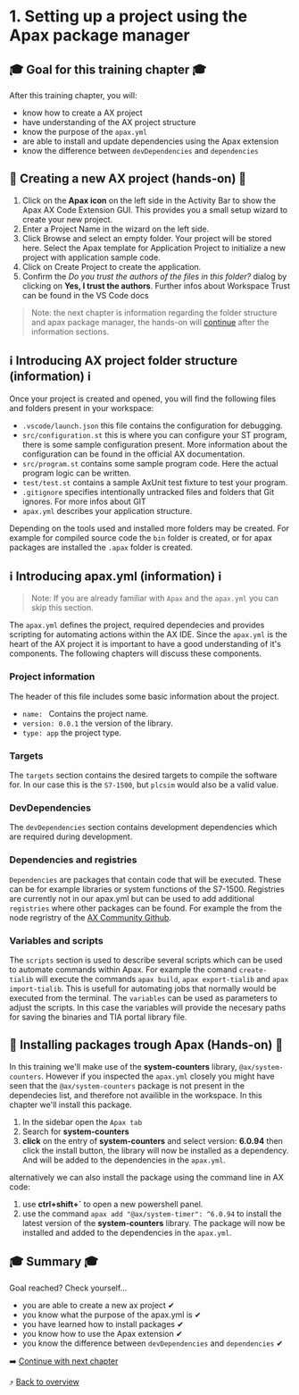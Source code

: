 # 1. Setting up a project using the Apax package manager

## :mortar_board: Goal for this training chapter :mortar_board:

After this training chapter, you will:

- know how to create a AX project
- have understanding of the AX project structure
- know the purpose of the `apax.yml`
- are able to install and update dependencies using the Apax extension
- know the difference between `devDependencies` and `dependencies`

## :raised_hands: Creating a new AX project (hands-on) :raised_hands:

1. Click on the **Apax icon** on the left side in the Activity Bar to show the Apax AX Code Extension GUI. This provides you a small setup wizard to create your new project.
2. Enter a Project Name in the wizard on the left side.
3. Click Browse and select an empty folder. Your project will be stored here.
   Select the Apax template for Application Project to initialize a new project with application sample code.
4. Click on Create Project to create the application.
5. Confirm the *Do you trust the authors of the files in this folder?* dialog by clicking on **Yes, I trust the authors**. Further infos about Workspace Trust can be found in the VS Code docs

> Note: the next chapter is information regarding the folder structure and apax package manager, the hands-on will [continue](:raised_hands:-Installing-packages-trough-Apax-(Hands-on)-:raised_hands:) after the information sections.

## :information_source: Introducing AX project folder structure (information) :information_source:

Once your project is created and opened, you will find the following files and folders present in your workspace:

- `.vscode/launch.json` this file contains the configuration for debugging.
- `src/configuration.st` this is where you can configure your ST program, there is some sample configuration present. More information about the configuration can be found in the official AX documentation.
- `src/program.st` contains some sample program code. Here the actual program logic can be written.
- `test/test.st` contains a sample AxUnit test fixture to test your program.
- `.gitignore` specifies intentionally untracked files and folders that Git ignores. For more infos about GIT
- `apax.yml` describes your application structure.

Depending on the tools used and installed more folders may be created. For example for compiled source code the `bin` folder is created, or for apax packages are installed the `.apax` folder is created.

## :information_source: Introducing apax.yml (information) :information_source:

> Note: If you are already familiar with `Apax` and the `apax.yml` you can skip this section.

The `apax.yml` defines the project, required dependecies and provides scripting for automating actions within the AX IDE. Since the `apax.yml` is the heart of the AX project it is important to have a good understanding of it's components.
The following chapters will discuss these components.

### **Project information**

The header of this file includes some basic information about the project.

- `name: ` Contains the project name.
- `version: 0.0.1` the version of the library.
- `type: app` the project type.

### Targets

The `targets` section contains the desired targets to compile the software for. In our case this is the `S7-1500`, but `plcsim` would also be a valid value.

### **DevDependencies**

The `devDependencies` section contains development dependencies which are required during development.

### **Dependencies** and **registries**

`Dependencies` are packages that contain code that will be executed. These can be for example libraries or system functions of the S7-1500. Registries are currently not in our apax.yml but can be used to add additional `registries` where other packages can be found. For example the from the node regristry of the [AX Community Github](https://github.com/simatic-ax).

### Variables and scripts

The `scripts` section is used to describe several scripts which can be used to automate commands within Apax. For example the comand `create-tialib` will execute the commands `apax build`, `apax export-tialib` and `apax import-tialib`. This is usefull for automating jobs that normally would be executed from the terminal. The `variables` can be used as parameters to adjust the scripts. In this case the variables will provide the necesary paths for saving the binaries and TIA portal library file.

## :raised_hands: Installing packages trough Apax (Hands-on) :raised_hands:

In this training we'll make use of the **system-counters** library, `@ax/system-counters`. However if you inspected the `apax.yml` closely you might have seen that the `@ax/system-counters` package is not present in the dependecies list, and therefore not availible in the workspace. In this chapter we'll install this package.

1. In the sidebar open the `Apax tab`
2. Search for **system-counters**
3. **click** on the entry of **system-counters** and select version: **6.0.94** then click the install button, the library will now be installed as a dependency. And will be added to the dependencies in the `apax.yml`.

alternatively we can also install the package using the command line in AX code:

1. use **ctrl+shift+`** to open a new powershell panel.
2. use the command `apax add "@ax/system-timer": ^6.0.94` to install the latest version of the **system-counters** library. The package will now be installed and added to the dependencies in the `apax.yml`.

## :mortar_board: Summary :mortar_board:

Goal reached? Check yourself...

- you are able to create a new ax project ✔
- you know what the purpose of the apax.yml is ✔
- you have learned how to install packages ✔
- you know how to use the Apax extension ✔
- you know the difference between `devDependencies` and `dependencies` ✔

:arrow_right: [Continue with next chapter](./2-coding.md)

:arrow_heading_up: [Back to overview](./../README.md)
